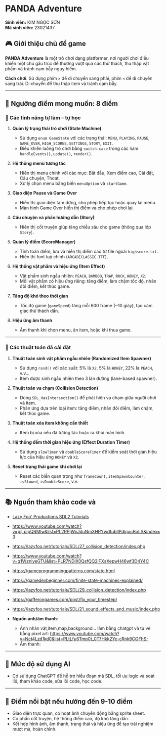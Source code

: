 
# PANDA Adventure  
**Sinh viên:** KIM NGỌC SƠN  
**Mã sinh viên:** 23021437  

## 🎮 Giới thiệu chủ đề game  
**PANDA Adventure** là một trò chơi dạng platformer, nơi người chơi điều khiển một chú gấu trúc dễ thương vượt qua các thử thách, thu thập vật phẩm và tránh cạm bẫy nguy hiểm.  

**Cách chơi**: Sử dụng phím `>` để di chuyển sang phải, phím `<` để di chuyển sang trái. Di chuyển để thu thập item và tránh cạm bẫy.

---

## 🎯 Ngưỡng điểm mong muốn: **8 điểm**

### 🧠 Các tính năng tự làm – tự học

1. **Quản lý trạng thái trò chơi (State Machine)**  
   - Sử dụng `enum GameState` với các trạng thái: `MENU`, `PLAYING`, `PAUSE`, `GAME_OVER`, `HIGH_SCORES`, `SETTINGS`, `STORY`, `EXIT`.  
   - Điều khiển luồng trò chơi bằng `switch-case` trong các hàm `handleEvents()`, `update()`, `render()`.

2. **Hệ thống menu tương tác**  
   - Hiển thị menu chính với các mục: Bắt đầu, Xem điểm cao, Cài đặt, Câu chuyện, Thoát.  
   - Xử lý chọn menu bằng biến `menuOption` và `startGame`.

3. **Giao diện Pause và Game Over**  
   - Hiển thị giao diện tạm dừng, cho phép tiếp tục hoặc quay lại menu.  
   - Màn hình Game Over hiển thị điểm và cho phép chơi lại.

4. **Câu chuyện và phần hướng dẫn (Story)**  
   - Hiển thị cốt truyện giúp tăng chiều sâu cho game (thông qua lớp `Story`).

5. **Quản lý điểm (ScoreManager)**  
   - Tính toán điểm, lưu và hiển thị điểm cao từ file ngoài `highscore.txt`.  
   - Hiển thị font tuỳ chỉnh (`ARCADECLASSIC.TTF`).

6. **Hệ thống vật phẩm và hiệu ứng (Item Effect)**  
   - Vật phẩm sinh ngẫu nhiên: `PEACH`, `BAMBOO`, `TRAP`, `ROCK`, `HONEY`, `X2`.  
   - Mỗi vật phẩm có hiệu ứng riêng: tăng điểm, làm chậm tốc độ, nhân đôi điểm, kết thúc game.

7. **Tăng độ khó theo thời gian**  
   - Tốc độ game (`gameSpeed`) tăng mỗi 600 frame (~10 giây), tạo cảm giác thử thách dần.

8. **Hiệu ứng âm thanh**  
   - Âm thanh khi chọn menu, ăn item, hoặc khi thua game.

---

### 🧮 Các thuật toán đã cài đặt

1. **Thuật toán sinh vật phẩm ngẫu nhiên (Randomized Item Spawner)**  
   - Sử dụng `rand()` với xác suất: 5% là `X2`, 5% là `HONEY`, 22% là `PEACH`, v.v...  
   - Item được sinh ngẫu nhiên theo 3 làn đường (lane-based spawner).

2. **Thuật toán va chạm (Collision Detection)**  
   - Dùng `SDL_HasIntersection()` để phát hiện va chạm giữa người chơi và item.  
   - Phản ứng dựa trên loại item: tăng điểm, nhân đôi điểm, làm chậm, kết thúc game.

3. **Thuật toán xóa item không cần thiết**  
   - Item bị xóa nếu đã tương tác hoặc ra khỏi màn hình.

4. **Hệ thống đếm thời gian hiệu ứng (Effect Duration Timer)**  
   - Sử dụng `slowTimer` và `doubleScoreTimer` để kiểm soát thời gian hiệu lực của hiệu ứng `HONEY` và `X2`.

5. **Reset trạng thái game khi chơi lại**  
   - Reset các biến quan trọng như `frameCount`, `itemSpawnCounter`, `isSlowed`, `isDoubleScore`, v.v.

---

## 📚 Nguồn tham khảo code và 
  
  - [Lazy Foo' Productions SDL2 Tutorials](https://lazyfoo.net/tutorials/SDL/)  
  - https://www.youtube.com/watch?v=pjLpipQRMIw&list=PL2RPjWnJduNmXHRYwdtublIPdlqocBoLS&index=3
  - https://lazyfoo.net/tutorials/SDL/27_collision_detection/index.php
  - https://www.youtube.com/watch?v=q1WzniyeGTU&list=PLR7NDiX0QsfQQ2iFXsXepwH46wf3D4Y4C
  - https://gameprogrammingpatterns.com/state.html
  - https://gamedevbeginner.com/finite-state-machines-explained/
  - https://lazyfoo.net/tutorials/SDL/29_collision_detection/index.php
  - https://gafferongames.com/post/fix_your_timestep/
  - https://lazyfoo.net/tutorials/SDL/21_sound_effects_and_music/index.php

- **Nguồn ảnh/âm thanh**:  
  - Ảnh nhân vật,item,map,background... làm bằng chatgpt và tự vẽ bằng pixel art: https://www.youtube.com/watch?v=Nct4Lzd1kd0&list=PLtLfu6Tmp0t_0T7Hkk2Yc-cRnk9COFhS- 
  - Âm thanh:  
    

---

## 🤖 Mức độ sử dụng AI  
- Có sử dụng ChatGPT để hỗ trợ hiểu đoạn mã SDL, tối ưu logic và soát lỗi, tham khảo code, sửa lỗi code, học code.


---

## 🌟 Điểm nổi bật nếu hướng đến 9-10 điểm  
- Giao diện trực quan, có hoạt ảnh chuyển động bằng sprite sheet.  
- Có phần cốt truyện, hệ thống điểm cao, độ khó tăng dần.  
- Kết hợp hình ảnh, âm thanh, trạng thái và hiệu ứng để tạo trải nghiệm mượt mà, hoàn chỉnh.

